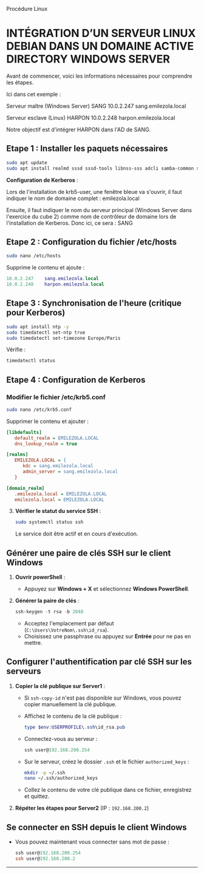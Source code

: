 Procédure Linux
# **​​​​INTÉGRATION D’UN SERVEUR LINUX DEBIAN DANS UN DOMAINE ACTIVE DIRECTORY WINDOWS SERVER**

Avant de commencer, voici les informations nécessaires pour comprendre les étapes.

Ici dans cet exemple :

Serveur maître (Windows Server)     SANG        10.0.2.247     sang.emilezola.local

Serveur esclave (Linux)             HARPON      10.0.2.248     harpon.emilezola.local

Notre objectif est d'intégrer HARPON dans l'AD de SANG.

## **Etape 1 : Installer les paquets nécessaires**

   ```bash
   sudo apt update
   sudo apt install realmd sssd sssd-tools libnss-sss adcli samba-common samba-common-bin krb5-user packagekit
   ```
**Configuration de Kerberos** :

   Lors de l'installation de krb5-user, une fenêtre bleue va s'ouvrir, il faut indiquer le nom de domaine complet : emilezola.local

   Ensuite, il faut indiquer le nom du serveur principal (Windows Server dans l'exercice du cube 2) comme nom de contrôleur de domaine lors de l'installation de     Kerberos.
   Donc ici, ce sera : SANG

## **Etape 2 : Configuration du fichier /etc/hosts**

```bash
sudo nano /etc/hosts
```
Supprime le contenu et ajoute : 
```lua
10.0.2.247    sang.emilezola.local
10.0.2.248    harpon.emilezola.local
```

## **Etape 3 : Synchronisation de l'heure (critique pour Kerberos)**

```bash
sudo apt install ntp -y
sudo timedatectl set-ntp true
sudo timedatectl set-timezone Europe/Paris
```

Vérifie :

```bash
timedatectl status
```

## **Etape 4 : Configuration de Kerberos**
### **Modifier le fichier /etc/krb5.conf**

```bash
sudo nano /etc/krb5.conf
```
Supprimer le contenu et ajouter :

```ini
[libdefaults]
   default_realm = EMILEZOLA.LOCAL
   dns_lookup_realm = true

[realms]
   EMILEZOLA.LOCAL = {
      kdc = sang.emilezola.local
      admin_server = sang.emilezola.local
   }

[domain_realm]
   .emilezola.local = EMILEZOLA.LOCAL
   emilezola.local = EMILEZOLA.LOCAL
```




3. **Vérifier le statut du service SSH** :

   ```bash
   sudo systemctl status ssh
   ```

   Le service doit être actif et en cours d'exécution.

## **Générer une paire de clés SSH sur le client Windows**

1. **Ouvrir powerShell** :

   - Appuyez sur **Windows + X** et sélectionnez **Windows PowerShell**.

2. **Générer la paire de clés** :

   ```powershell
   ssh-keygen -t rsa -b 2048
   ```

   - Acceptez l'emplacement par défaut (`C:\Users\VotreNom\.ssh\id_rsa`).
   - Choisissez une passphrase ou appuyez sur **Entrée** pour ne pas en mettre.

## **Configurer l'authentification par clé SSH sur les serveurs**

1. **Copier la clé publique sur Server1** :

   - Si `ssh-copy-id` n'est pas disponible sur Windows, vous pouvez copier manuellement la clé publique.

   - Affichez le contenu de la clé publique :

     ```powershell
     type $env:USERPROFILE\.ssh\id_rsa.pub
     ```

   - Connectez-vous au serveur :

     ```powershell
     ssh user@192.168.200.254
     ```

   - Sur le serveur, créez le dossier `.ssh` et le fichier `authorized_keys` :

     ```bash
     mkdir -p ~/.ssh
     nano ~/.ssh/authorized_keys
     ```

   - Collez le contenu de votre clé publique dans ce fichier, enregistrez et quittez.

2. **Répéter les étapes pour Server2** (IP : `192.168.200.2`)

## **Se connecter en SSH depuis le client Windows**

- Vous pouvez maintenant vous connecter sans mot de passe :

  ```powershell
  ssh user@192.168.200.254
  ssh user@192.168.200.2
  ```

---
